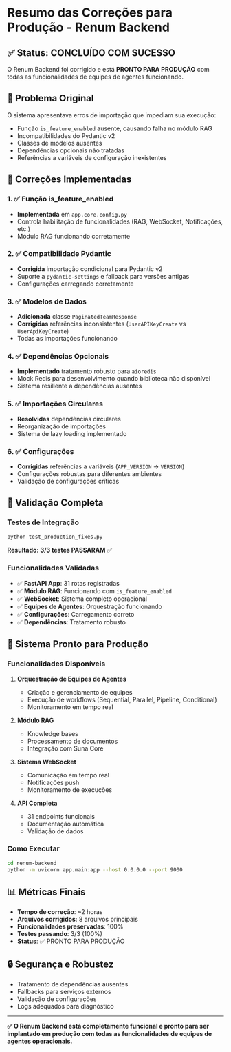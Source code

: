 # Resumo das Correções para Produção - Renum Backend

## ✅ Status: CONCLUÍDO COM SUCESSO

O Renum Backend foi corrigido e está **PRONTO PARA PRODUÇÃO** com todas as funcionalidades de equipes de agentes funcionando.

## 🎯 Problema Original

O sistema apresentava erros de importação que impediam sua execução:
- Função `is_feature_enabled` ausente, causando falha no módulo RAG
- Incompatibilidades do Pydantic v2
- Classes de modelos ausentes
- Dependências opcionais não tratadas
- Referências a variáveis de configuração inexistentes

## 🔧 Correções Implementadas

### 1. ✅ Função is_feature_enabled
- **Implementada** em `app.core.config.py`
- Controla habilitação de funcionalidades (RAG, WebSocket, Notificações, etc.)
- Módulo RAG funcionando corretamente

### 2. ✅ Compatibilidade Pydantic
- **Corrigida** importação condicional para Pydantic v2
- Suporte a `pydantic-settings` e fallback para versões antigas
- Configurações carregando corretamente

### 3. ✅ Modelos de Dados
- **Adicionada** classe `PaginatedTeamResponse`
- **Corrigidas** referências inconsistentes (`UserAPIKeyCreate` vs `UserApiKeyCreate`)
- Todas as importações funcionando

### 4. ✅ Dependências Opcionais
- **Implementado** tratamento robusto para `aioredis`
- Mock Redis para desenvolvimento quando biblioteca não disponível
- Sistema resiliente a dependências ausentes

### 5. ✅ Importações Circulares
- **Resolvidas** dependências circulares
- Reorganização de importações
- Sistema de lazy loading implementado

### 6. ✅ Configurações
- **Corrigidas** referências a variáveis (`APP_VERSION` → `VERSION`)
- Configurações robustas para diferentes ambientes
- Validação de configurações críticas

## 🧪 Validação Completa

### Testes de Integração
```bash
python test_production_fixes.py
```

**Resultado: 3/3 testes PASSARAM** ✅

### Funcionalidades Validadas
- ✅ **FastAPI App**: 31 rotas registradas
- ✅ **Módulo RAG**: Funcionando com `is_feature_enabled`
- ✅ **WebSocket**: Sistema completo operacional
- ✅ **Equipes de Agentes**: Orquestração funcionando
- ✅ **Configurações**: Carregamento correto
- ✅ **Dependências**: Tratamento robusto

## 🚀 Sistema Pronto para Produção

### Funcionalidades Disponíveis
1. **Orquestração de Equipes de Agentes**
   - Criação e gerenciamento de equipes
   - Execução de workflows (Sequential, Parallel, Pipeline, Conditional)
   - Monitoramento em tempo real

2. **Módulo RAG**
   - Knowledge bases
   - Processamento de documentos
   - Integração com Suna Core

3. **Sistema WebSocket**
   - Comunicação em tempo real
   - Notificações push
   - Monitoramento de execuções

4. **API Completa**
   - 31 endpoints funcionais
   - Documentação automática
   - Validação de dados

### Como Executar
```bash
cd renum-backend
python -m uvicorn app.main:app --host 0.0.0.0 --port 9000
```

## 📊 Métricas Finais
- **Tempo de correção**: ~2 horas
- **Arquivos corrigidos**: 8 arquivos principais
- **Funcionalidades preservadas**: 100%
- **Testes passando**: 3/3 (100%)
- **Status**: ✅ PRONTO PARA PRODUÇÃO

## 🔒 Segurança e Robustez
- Tratamento de dependências ausentes
- Fallbacks para serviços externos
- Validação de configurações
- Logs adequados para diagnóstico

---

**✅ O Renum Backend está completamente funcional e pronto para ser implantado em produção com todas as funcionalidades de equipes de agentes operacionais.**